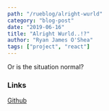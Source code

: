 ```yaml
---
path: "/rueblog/alright-wurld"
category: "blog-post"
date: "2019-06-16"
title: "Alright Wurld..!?"
author: "Ryan James O'Shea"
tags: ["project", "react"]
---
```


Or is the situation normal?  

### Links

[Github](https://www.github.com/exitroute)